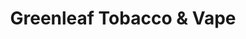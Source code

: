---
title: "Greenleaf Tobacco & Vape"
url: /north-liberty/greenleaf-tobacco-and-vape/
shop: tobacco
---